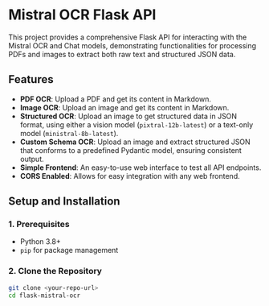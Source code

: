# Mistral OCR Flask API

This project provides a comprehensive Flask API for interacting with the Mistral OCR and Chat models, demonstrating functionalities for processing PDFs and images to extract both raw text and structured JSON data.

## Features

-   **PDF OCR**: Upload a PDF and get its content in Markdown.
-   **Image OCR**: Upload an image and get its content in Markdown.
-   **Structured OCR**: Upload an image to get structured data in JSON format, using either a vision model (`pixtral-12b-latest`) or a text-only model (`ministral-8b-latest`).
-   **Custom Schema OCR**: Upload an image and extract structured JSON that conforms to a predefined Pydantic model, ensuring consistent output.
-   **Simple Frontend**: An easy-to-use web interface to test all API endpoints.
-   **CORS Enabled**: Allows for easy integration with any web frontend.

## Setup and Installation

### 1. Prerequisites

-   Python 3.8+
-   `pip` for package management

### 2. Clone the Repository

```bash
git clone <your-repo-url>
cd flask-mistral-ocr